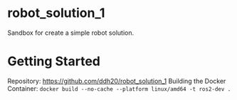 # robot_solution_1
Sandbox for create a simple robot solution.

# Getting Started
Repository: https://github.com/ddh20/robot_solution_1
Building the Docker Container: `docker build --no-cache --platform linux/amd64 -t ros2-dev .`